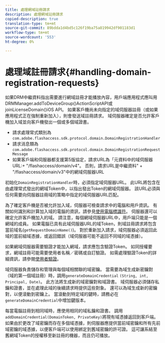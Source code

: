 ```yaml
---
title: 處理網域註冊請求
description: 處理網域註冊請求
copied-description: true
translation-type: tm+mt
source-git-commit: 89bdda1d4bd5c126f19ba75a819942df901183d1
workflow-type: tm+mt
source-wordcount: '553'
ht-degree: 0%

---
```



# 處理域註冊請求{#handling-domain-registration-requests}

如果DRM中繼資料指出需要進行網域註冊才能播放內容，用戶端應用程式應叫用DRMManager.addToDeviceGroup()ActionScriptAPI或joinLicenseDomain()iOS API。 如果客戶機尚未向指定的域伺服器註冊（或如果應用程式正在強制重新加入），則會發送域註冊請求。 域伺服器確定是否允許客戶機加入域並向客戶機發出一個或多個域證書。

* 請求處理常式類別為`com.adobe.flashaccess.sdk.protocol.domain.DomainRegistrationHandler`
* 請求消息類為`com.adobe.flashaccess.sdk.protocol.domain.DomainRegistrationRequestMessage`
* 如果客戶端和伺服器都支援第5版協定，請求URL為「元資料中的域伺服器URL:+ &quot;/flashaccess/domain/v4&quot;。 否則，請求URL是中繼資料&quot; + &quot;/flashaccess/domain/v3&quot;中的網域伺服器URL

初始化`DomainRegistrationHandler`時，必須指定域伺服器URL。 此URL將包含在由處理常式發出的網域Token中，以指出發出Token的網域伺服器。 該URL必須與任何需要向伺服器註冊域的策略中指定的域伺服器URL匹配。

為了確定客戶機是否被允許加入域，伺服器可檢查請求中的電腦和用戶資訊。 有關如何識別和計算加入域的電腦的資訊，請參見[使用電腦標識符](../../aaxs-protecting-content/content-implementing-the-license-server/content-processing-aaxs-requests/content-using-machine-ids.md)。 伺服器還可以確定允許客戶機加入的域。 請注意，每個網域伺服器URL中，用戶端只能是一個網域的成員。 如果電腦已具有此域伺服器URL的域Token，則域註冊請求將包含當前域名(`getRequestDomainName()`)。 對於重新加入請求，域伺服器必須返回此域的當前組域憑據，或返回錯誤（域伺服器可能不返回不同域的域憑據）。

如果網域伺服器需要驗證才能加入網域，請求應包含驗證Token。 如同授權要求，網域註冊可能需要使用者名稱／密碼或自訂驗證。 如需處理驗證Token的詳細資訊，請參閱[使用者驗證](../../aaxs-protecting-content/content-introduction/content-usage-rules/content-authentication/content-user-authentication.md)。

域伺服器負責儲存和管理與每個域相關聯的域密鑰。 當需要為域生成新密鑰對（域的第一個域註冊）時，調用`generateDomainCredential` `(String, int, Principal, Date)`。 此方法將生成新的域密鑰對和域證書。 域伺服器必須儲存私鑰和證書，並在處理此域的後續請求時提供這些對象。 還可以為域生成新的密鑰對，以便滾動到密鑰上。 當滾動到特定域的鍵時，請務必在`generateDomainCredential`中增加鍵版本。

每當電腦註冊到相同域時，應使用相同的域私鑰和證書。 調用`addDomainCredential(DomainToken, PrivateKey)`將現有域憑據返回到客戶端。 如果由於更改了域密鑰而存在多個域憑據，則伺服器應提供當前域密鑰和所有先前域密鑰的域憑據，以便客戶端可以使用綁定到舊域密鑰的許可證。 這可讓系結至舊網域Token的授權移至新註冊的機器，而且仍可播放。
